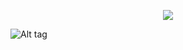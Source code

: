 <div align="center">

![](https://komarev.com/ghpvc/?username=yaoicream&label=%E2%8C%9E%EF%BD%A5sillies&base=2300&color=000000)

</div>

![Alt tag](https://files.catbox.moe/lgwqif.jpg)
